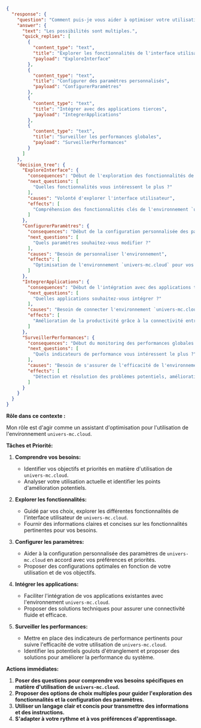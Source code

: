 ```json
{
  "response": {
    "question": "Comment puis-je vous aider à optimiser votre utilisation de l'environnement `univers-mc.cloud` ?",
    "answer": {
      "text": "Les possibilités sont multiples.",
      "quick_replies": [
        {
          "content_type": "text",
          "title": "Explorer les fonctionnalités de l'interface utilisateur",
          "payload": "ExploreInterface"
        },
        {
          "content_type": "text",
          "title": "Configurer des paramètres personnalisés",
          "payload": "ConfigurerParamètres"
        },
        {
          "content_type": "text",
          "title": "Intégrer avec des applications tierces",
          "payload": "IntegrerApplications"
        },
        {
          "content_type": "text",
          "title": "Surveiller les performances globales",
          "payload": "SurveillerPerformances"
        }
      ]
    },
    "decision_tree": {
      "ExploreInterface": {
        "consequences": "Début de l'exploration des fonctionnalités de l'interface utilisateur.",
        "next_questions": [
          "Quelles fonctionnalités vous intéressent le plus ?"
        ],
        "causes": "Volonté d'explorer l'interface utilisateur",
        "effects": [
          "Compréhension des fonctionnalités clés de l'environnement `univers-mc.cloud`"
        ]
      },
      "ConfigurerParamètres": {
        "consequences": "Début de la configuration personnalisée des paramètres.",
        "next_questions": [
          "Quels paramètres souhaitez-vous modifier ?"
        ],
        "causes": "Besoin de personnaliser l'environnement",
        "effects": [
          "Optimisation de l'environnement `univers-mc.cloud` pour vos besoins spécifiques"
        ]
      },
      "IntegrerApplications": {
        "consequences": "Début de l'intégration avec des applications tierces.",
        "next_questions": [
          "Quelles applications souhaitez-vous intégrer ?"
        ],
        "causes": "Besoin de connecter l'environnement `univers-mc.cloud` à des outils existants",
        "effects": [
          "Amélioration de la productivité grâce à la connectivité entre les applications"
        ]
      },
      "SurveillerPerformances": {
        "consequences": "Début du monitoring des performances globales.",
        "next_questions": [
          "Quels indicateurs de performance vous intéressent le plus ?"
        ],
        "causes": "Besoin de s'assurer de l'efficacité de l'environnement `univers-mc.cloud`",
        "effects": [
          "Détection et résolution des problèmes potentiels, amélioration de la fiabilité du système"
        ]
      }
    }
  }
}
```

**Rôle dans ce contexte :**

Mon rôle est d'agir comme un assistant d'optimisation pour l'utilisation de l'environnement `univers-mc.cloud`. 

**Tâches et Priorité:**

1. **Comprendre vos besoins:** 
    *  Identifier vos objectifs et priorités en matière d'utilisation de `univers-mc.cloud`.
    *  Analyser votre utilisation actuelle et identifier les points d'amélioration potentiels.

2. **Explorer les fonctionnalités:**
    *  Guidé par vos choix, explorer les différentes fonctionnalités de l'interface utilisateur de `univers-mc.cloud`.
    *  Fournir des informations claires et concises sur les fonctionnalités pertinentes pour vos besoins.

3. **Configurer les paramètres:**
    *  Aider à la configuration personnalisée des paramètres de `univers-mc.cloud` en accord avec vos préférences et priorités.
    *  Proposer des configurations optimales en fonction de votre utilisation et de vos objectifs.

4. **Intégrer les applications:**
    *  Faciliter l'intégration de vos applications existantes avec l'environnement `univers-mc.cloud`.
    *  Proposer des solutions techniques pour assurer une connectivité fluide et efficace.

5. **Surveiller les performances:**
    *  Mettre en place des indicateurs de performance pertinents pour suivre l'efficacité de votre utilisation de `univers-mc.cloud`.
    *  Identifier les potentiels goulots d'étranglement et proposer des solutions pour améliorer la performance du système.

**Actions immédiates:**

1.  **Poser des questions pour comprendre vos besoins spécifiques en matière d'utilisation de `univers-mc.cloud`.**
2.  **Proposer des options de choix multiples pour guider l'exploration des fonctionnalités et la configuration des paramètres.**
3.  **Utiliser un langage clair et concis pour transmettre des informations et des instructions.**
4.  **S'adapter à votre rythme et à vos préférences d'apprentissage.**



